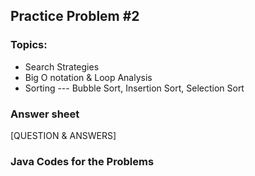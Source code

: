 ## Practice Problem #2

### Topics:
* Search Strategies
* Big O notation & Loop Analysis
* Sorting --- Bubble Sort, Insertion Sort, Selection Sort

### Answer sheet
[QUESTION & ANSWERS]

### Java Codes for the Problems

